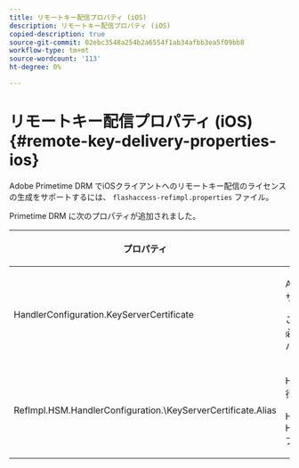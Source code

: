 ```yaml
---
title: リモートキー配信プロパティ (iOS)
description: リモートキー配信プロパティ (iOS)
copied-description: true
source-git-commit: 02ebc3548a254b2a6554f1ab34afbb3ea5f09bb8
workflow-type: tm+mt
source-wordcount: '113'
ht-degree: 0%

---
```


# リモートキー配信プロパティ (iOS){#remote-key-delivery-properties-ios}

Adobe Primetime DRM でiOSクライアントへのリモートキー配信のライセンスの生成をサポートするには、 `flashaccess-refimpl.properties` ファイル。

Primetime DRM に次のプロパティが追加されました。

<table frame="all" colsep="1" rowsep="1" class="+ topic/table adobe-d/table " id="table_xz2_lwy_n4"> 
 <thead class="- topic/thead "> 
  <tr rowsep="1" class="- topic/row "> 
   <th colname="1" class="- topic/entry entry"> <p class="- topic/p ">プロパティ </p> </th> 
   <th colname="2" class="- topic/entry entry"> <p class="- topic/p ">説明 </p> </th> 
  </tr> 
 </thead>
 <tbody class="- topic/tbody "> 
  <tr rowsep="1" class="- topic/row "> 
   <td colname="1" class="- topic/entry "><span class="codeph"> HandlerConfiguration.KeyServerCertificate</span> </td> 
   <td colname="2" class="- topic/entry "> <p>Adobeが発行したキーサーバーのライセンスサーバー証明書。 </p> <p>この証明書は、メタデータがキーサーバーが必要であることを示している場合に、iOSデバイスのライセンスを生成します。 </p> </td> 
  </tr> 
  <tr rowsep="0" class="- topic/row "> 
   <td colname="1" class="- topic/entry "><span class="codeph"> RefImpl.HSM.HandlerConfiguration.\KeyServerCertificate.Alias</span> </td> 
   <td colname="2" class="- topic/entry "> <p>HSM に保存されるキーサーバーのAdobe発行ライセンスサーバー証明書のエイリアス。 </p> <p>HSM を有効にすると、 <span class="codeph"> HandlerConfiguration.KeyServerCertificate</span> プロパティ。 </p> </td> 
  </tr> 
 </tbody> 
</table>
